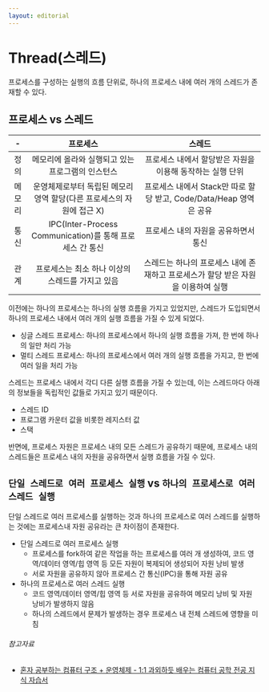```yaml
---
layout: editorial
---
```


# Thread(스레드)

프로세스를 구성하는 실행의 흐름 단위로, 하나의 프로세스 내에 여러 개의 스레드가 존재할 수 있다.

## 프로세스 vs 스레드

|  -  |                      프로세스                      |                       스레드                       |
|:---:|:----------------------------------------------:|:-----------------------------------------------:|
| 정의  |          메모리에 올라와 실행되고 있는 프로그램의 인스턴스           |        프로세스 내에서 할당받은 자원을 이용해 동작하는 실행 단위         |
| 메모리 |    운영체제로부터 독립된 메모리 영역 할당(다른 프로세스의 자원에 접근 X)    | 프로세스 내에서 Stack만 따로 할당 받고, Code/Data/Heap 영역은 공유 |
| 통신  | IPC(Inter-Process Communication)를 통해 프로세스 간 통신 |              프로세스 내의 자원을 공유하면서 통신               |
| 관계  |          프로세스는 최소 하나 이상의 스레드를 가지고 있음           |  스레드는 하나의 프로세스 내에 존재하고 프로세스가 할당 받은 자원을 이용하여 실행  |

이전에는 하나의 프로세스는 하나의 실행 흐름을 가지고 있었지만, 스레드가 도입되면서 하나의 프로세스 내에서 여러 개의 실행 흐름을 가질 수 있게 되었다.

- 싱글 스레드 프로세스: 하나의 프로세스에서 하나의 실행 흐름을 가져, 한 번에 하나의 일만 처리 가능
- 멀티 스레드 프로세스: 하나의 프로세스에서 여러 개의 실행 흐름을 가지고, 한 번에 여러 일을 처리 가능

스레드는 프로세스 내에서 각디 다른 실행 흐름을 가질 수 있는데, 이는 스레드마다 아래의 정보들을 독립적인 값들로 가지고 있기 때문이다.

- 스레드 ID
- 프로그램 카운터 값을 비롯한 레지스터 값
- 스택

반면에, 프로세스 자원은 프로세스 내의 모든 스레드가 공유하기 때문에, 프로세스 내의 스레드들은 프로세스 내의 자원을 공유하면서 실행 흐름을 가질 수 있다.

## `단일 스레드로 여러 프로세스 실행` vs `하나의 프로세스로 여러 스레드 실행`

단일 스레드로 여러 프로세스를 실행하는 것과 하나의 프로세스로 여러 스레드를 실행하는 것에는 프로세스내 자원 공유라는 큰 차이점이 존재한다.

- 단일 스레드로 여러 프로세스 실행
    - 프로세스를 fork하여 같은 작업을 하는 프로세스를 여러 개 생성하여, 코드 영역/데이터 영역/힙 영역 등 모든 자원이 복제되어 생성되어 자원 낭비 발생
    - 서로 자원을 공유하지 않아 프로세스 간 통신(IPC)을 통해 자원 공유
- 하나의 프로세스로 여러 스레드 실행
    - 코드 영역/데이터 영역/힙 영역 등 서로 자원을 공유하여 메모리 낭비 및 자원 낭비가 발생하지 않음
    - 하나의 스레드에서 문제가 발생하는 경우 프로세스 내 전체 스레드에 영향을 미침

###### 참고자료

- [혼자 공부하는 컴퓨터 구조 + 운영체제 - 1:1 과외하듯 배우는 컴퓨터 공학 전공 지식 자습서](https://www.nl.go.kr/seoji/contents/S80100000000.do?schM=intgr_detail_view_isbn&page=1&pageUnit=10&schType=simple&schStr=혼자+컴퓨터+구조&isbn=9791162243091&cipId=228751835%2C)
